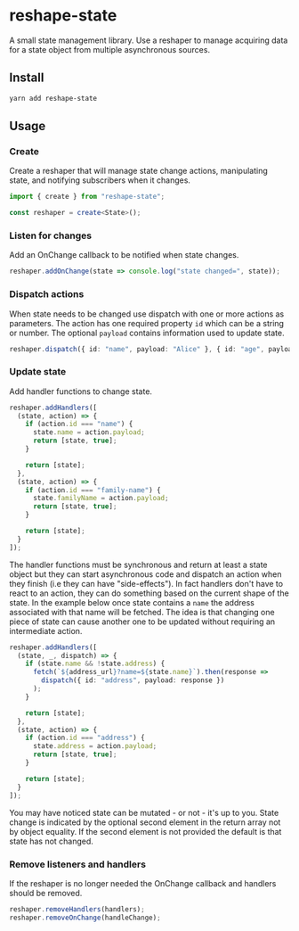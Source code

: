 # reshape-state

A small state management library. Use a reshaper to manage acquiring data for a
state object from multiple asynchronous sources.

## Install

```bash
yarn add reshape-state
```

## Usage

### Create

Create a reshaper that will manage state change actions, manipulating state, and
notifying subscribers when it changes.

```ts
import { create } from "reshape-state";

const reshaper = create<State>();
```

### Listen for changes

Add an OnChange callback to be notified when state changes.

```ts
reshaper.addOnChange(state => console.log("state changed=", state));
```

### Dispatch actions

When state needs to be changed use dispatch with one or more actions as
parameters. The action has one required property `id` which can be a string or
number. The optional `payload` contains information used to update state.

```ts
reshaper.dispatch({ id: "name", payload: "Alice" }, { id: "age", payload: 30 });
```

### Update state

Add handler functions to change state.

```ts
reshaper.addHandlers([
  (state, action) => {
    if (action.id === "name") {
      state.name = action.payload;
      return [state, true];
    }

    return [state];
  },
  (state, action) => {
    if (action.id === "family-name") {
      state.familyName = action.payload;
      return [state, true];
    }

    return [state];
  }
]);
```

The handler functions must be synchronous and return at least a state object but
they can start asynchronous code and dispatch an action when they finish (i.e
they can have "side-effects"). In fact handlers don't have to react to an
action, they can do something based on the current shape of the state. In the
example below once state contains a `name` the address associated with that name
will be fetched. The idea is that changing one piece of state can cause another
one to be updated without requiring an intermediate action.

```ts
reshaper.addHandlers([
  (state, _, dispatch) => {
    if (state.name && !state.address) {
      fetch(`${address_url}?name=${state.name}`).then(response =>
        dispatch({ id: "address", payload: response })
      );
    }

    return [state];
  },
  (state, action) => {
    if (action.id === "address") {
      state.address = action.payload;
      return [state, true];
    }

    return [state];
  }
]);
```

You may have noticed state can be mutated - or not - it's up to you. State
change is indicated by the optional second element in the return array not by
object equality. If the second element is not provided the default is that state
has not changed.

### Remove listeners and handlers

If the reshaper is no longer needed the OnChange callback and handlers should be
removed.

```ts
reshaper.removeHandlers(handlers);
reshaper.removeOnChange(handleChange);
```
